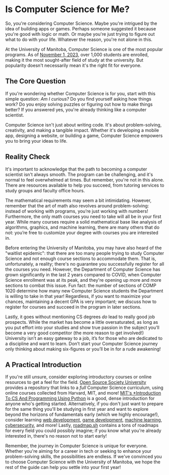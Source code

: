 # Is Computer Science for Me?

So, you're considering Computer Science. Maybe you're intrigued by the idea of building apps or games. Perhaps someone suggested it because you're good with logic or math. Or maybe you're just trying to figure out what to do with your life. Whatever the reason, you're not alone in this.

At the University of Manitoba, Computer Science is one of the most popular programs. As of [November 1, 2023](https://umanitoba.ca/institutional-analysis/sites/institutional-analysis/files/2025-02/enrol_ug_area_of_study_full_part_f23.pdf), over 1,000 students are enrolled, making it the most sought-after field of study at the university. But popularity doesn't necessarily mean it's the right fit for everyone.

## The Core Question

If you're wondering whether Computer Science is for you, start with this simple question: *Am I curious?* Do you find yourself asking how things work? Do you enjoy solving puzzles or figuring out how to make things better? If you answered yes, you're already thinking like a computer scientist.

Computer Science isn't just about writing code. It's about problem-solving, creativity, and making a tangible impact. Whether it's developing a mobile app, designing a website, or building a game, Computer Science empowers you to bring your ideas to life.

## Reality Check

It's important to acknowledge that the path to becoming a computer scientist isn't always smooth. The program can be challenging, and it's normal to feel overwhelmed at times. But remember, you're not in this alone. There are resources available to help you succeed, from tutoring services to study groups and faculty office hours.

The mathematical requirements may seem a bit intimidating. However, remember that the art of math also revolves around problem-solving: instead of working with programs, you’re just working with numbers! Furthermore, the only math courses you need to take will all be in your first year. While many courses require a solid mathematical base like analysis of algorithms, graphics, and machine learning, there are many others that do not: you’re free to customize your degree with courses you are interested in.

Before entering the University of Manitoba, you may have also heard of the "waitlist epidemic": that there are too many people trying to study Computer Science and not enough course sections to accommodate them. That is, unfortunately, a reality; there's no guarantee you successfully register for all the courses you need. However, the Department of Computer Science has grown significantly in the last 2 years compared to COVID, when Computer Science enrollment was at its peak, and they're opening up more and more sections to combat this issue. Fun fact: the number of sections of COMP 1020 determine how many new Computer Science students the Department is willing to take in that year! Regardless, if you want to maximize your chances, maintaining a decent GPA is very important; we discuss how to register for courses and succeed in the program in later sections.

Lastly, it goes without mentioning CS degrees *do* lead to really good job prospects. While the market has become a little oversaturated, as long as you put effort into your studies and show true passion in the subject you’ll become a very good competitor (the more reason to get involved!) University isn’t an easy gateway to a job, it’s for those who are dedicated to a discipline and want to learn. Don’t start your Computer Science journey only thinking about making six-figures or you’ll be in for a rude awakening!

## A Practical Introduction

If you're still unsure, consider exploring introductory courses or online resources to get a feel for the field. [Open Source Society University](https://github.com/ossu/computer-science) provides a repository that links to a *full* Computer Science curriculum, using online courses collected from Harvard, MIT, and more! [MIT's *Introduction To CS And Programming Using Python](https://ocw.mit.edu/courses/6-100l-introduction-to-cs-and-programming-using-python-fall-2022/pages/material-by-lecture/) is a good, dense introduction for anyone who's getting started. Alternatively, if you don't just want to prepare for the same thing you'll be studying in first year and want to explore beyond the horizons of fundamentals early (which we highly encourage!), consider learning [web development](https://www.theodinproject.com/), [game development](https://learn.unity.com/), [machine learning](https://developers.google.com/machine-learning/crash-course), [cybersecurity](https://pwn.college/), and more! Lastly, [roadmap.sh](https://roadmap.sh/) contains a tons of roadmaps for every field you could possibly imagine; if you know what you're already interested in, there's no reason not to start early!

Remember, the journey in Computer Science is unique for everyone. Whether you're aiming for a career in tech or seeking to enhance your problem-solving skills, the possibilities are endless. If we've convinced you to choose Computer Science with the University of Manitoba, we hope the rest of the guide can help you settle into your first year!
